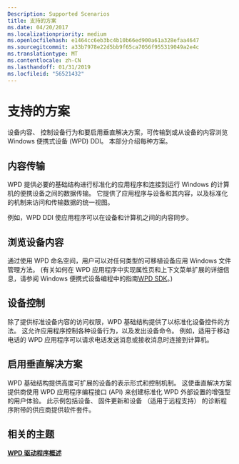 ```yaml
---
Description: Supported Scenarios
title: 支持的方案
ms.date: 04/20/2017
ms.localizationpriority: medium
ms.openlocfilehash: e1464cc6eb3bc4b10b66ed900a61a328efaa4647
ms.sourcegitcommit: a33b7978e22d5bb9f65ca7056f955319049a2e4c
ms.translationtype: MT
ms.contentlocale: zh-CN
ms.lasthandoff: 01/31/2019
ms.locfileid: "56521432"
---
```

# <a name="supported-scenarios"></a>支持的方案


设备内容、 控制设备行为和要启用垂直解决方案，可传输到或从设备的内容浏览 Windows 便携式设备 (WPD) DDI。 本部分介绍每种方案。

## <a name="span-idcontenttransferspanspan-idcontenttransferspanspan-idcontenttransferspancontent-transfer"></a><span id="Content_Transfer"></span><span id="content_transfer"></span><span id="CONTENT_TRANSFER"></span>内容传输


WPD 提供必要的基础结构进行标准化的应用程序和连接到运行 Windows 的计算机的便携设备之间的数据传输。 它提供了应用程序与设备和其内容，以及标准化的机制来访问和传输数据的统一视图。

例如，WPD DDI 使应用程序可以在设备和计算机之间的内容同步。

## <a name="span-idbrowsingdevicecontentsspanspan-idbrowsingdevicecontentsspanspan-idbrowsingdevicecontentsspanbrowsing-device-contents"></a><span id="Browsing_Device_Contents"></span><span id="browsing_device_contents"></span><span id="BROWSING_DEVICE_CONTENTS"></span>浏览设备内容


通过使用 WPD 命名空间，用户可以对任何类型的可移植设备应用 Windows 文件管理方法。 (有关如何在 WPD 应用程序中实现属性页和上下文菜单扩展的详细信息，请参阅 Windows 便携式设备编程中的指南[WPD SDK](https://go.microsoft.com/fwlink/p/?linkid=178695)。)

## <a name="span-iddevicecontrolspanspan-iddevicecontrolspanspan-iddevicecontrolspandevice-control"></a><span id="Device_Control"></span><span id="device_control"></span><span id="DEVICE_CONTROL"></span>设备控制


除了提供标准设备内容的访问权限，WPD 基础结构提供了以标准化设备控件的方法。 这允许应用程序控制各种设备行为，以及发出设备命令。 例如，适用于移动电话的 WPD 应用程序可以请求电话发送消息或接收消息时连接到计算机。

## <a name="span-idenablingverticalsolutionsspanspan-idenablingverticalsolutionsspanspan-idenablingverticalsolutionsspanenabling-vertical-solutions"></a><span id="Enabling_Vertical_Solutions"></span><span id="enabling_vertical_solutions"></span><span id="ENABLING_VERTICAL_SOLUTIONS"></span>启用垂直解决方案


WPD 基础结构提供高度可扩展的设备的表示形式和控制机制。 这使垂直解决方案提供商使用 WPD 应用程序编程接口 (API) 来创建标准化 WPD 外部设置的增强型的用户体验。 此示例包括设备、 固件更新和设备 （适用于远程支持） 的诊断程序附带的供应商提供软件套件。

## <a name="span-idrelatedtopicsspanrelated-topics"></a><span id="related_topics"></span>相关的主题


[**WPD 驱动程序概述**](wpd-drivers-overview.md)

 

 





